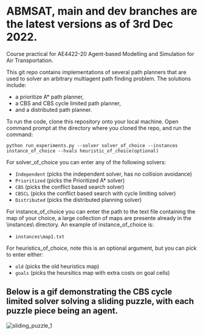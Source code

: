 # ABMSAT, main and dev branches are the latest versions as of 3rd Dec 2022.
Course practical for AE4422-20 Agent-based Modelling and Simulation for Air Transportation.

This git repo contains implementations of several path planners that are used to solver an arbitrary multiagent path finding problem. The solutions include:

- a prioritize A* path planner,
- a CBS and CBS cycle limited path planner,
- and a distributed path planner.

To run the code, clone this repository onto your local machine. Open command prompt at the directory where you cloned the repo, and run the command:

`python run_experiments.py --solver solver_of_choice --instances instance_of_choice --hvals heuristic_of_choice(optional)`

For solver_of_choice you can enter any of the following solvers: 

- `Independent` (picks the independent solver, has no collision avoidance)
- `Prioritized` (picks the Prioritized A* solver)
- `CBS`         (picks the conflict based search solver) 
- `CBSCL`       (picks the conflict based search with cycle limiting solver) 
- `Distributed` (picks the distributed planning solver)

For instance_of_choice you can enter the path to the text file containing the map of your choice, a large collection of maps are presente already in the \instances\ directory. An example of instance_of_choice is:

- `instances\map1.txt`

For heuristics_of_choice, note this is an optional argument, but you can pick to enter either:
- `old` (picks the old heuristics map)
- `goals` (picks the heursitics map with extra costs on goal cells)

## Below is a gif demonstrating the CBS cycle limited solver solving a sliding puzzle, with each puzzle piece being an agent.

![sliding_puzzle_1](https://user-images.githubusercontent.com/65394178/201221764-6fe19081-493b-41df-993d-4440e71d35ca.gif)
